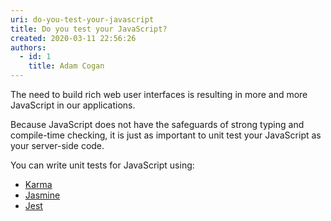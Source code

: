 ```yaml
---
uri: do-you-test-your-javascript
title: Do you test your JavaScript?
created: 2020-03-11 22:56:26
authors:
  - id: 1
    title: Adam Cogan
---
```





<span class='intro'> <p class="ssw15-rteElement-P">The need to build rich web user interfaces is resulting in more and more JavaScript in our applications.<br></p><p class="ssw15-rteElement-P">Because JavaScript does not have the safeguards of strong typing and compile-time checking, it is just as important to unit test your JavaScript as your server-side code.​<br></p> </span>

<p>​You can write unit tests for JavaScript using&#58;<br></p><ul><li>​<a href="https&#58;//karma-runner.github.io/latest/index.html">Karma</a><br></li><li><a href="https&#58;//jasmine.github.io/">Jasmine</a></li><li><a href="https&#58;//jestjs.io/">Jest​</a><br></li></ul><br>


